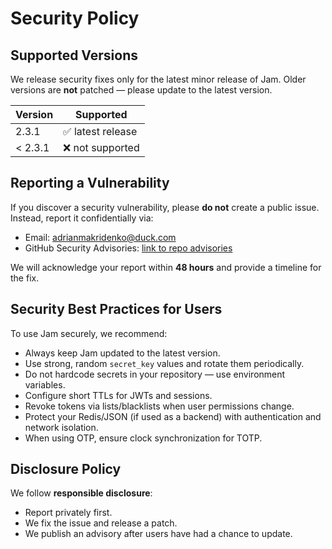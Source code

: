# Security Policy

## Supported Versions
We release security fixes only for the latest minor release of Jam.
Older versions are **not** patched — please update to the latest version.

| Version | Supported          |
|---------|--------------------|
| 2.3.1   | ✅ latest release   |
| < 2.3.1 | ❌ not supported    |

## Reporting a Vulnerability
If you discover a security vulnerability, please **do not** create a public issue.  
Instead, report it confidentially via:

- Email: [adrianmakridenko@duck.com](mailto:adrianmakridenko@duck.com)
- GitHub Security Advisories: [link to repo advisories](https://github.com/lyaguxafrog/jam/security/advisories)

We will acknowledge your report within **48 hours** and provide a timeline for the fix.

## Security Best Practices for Users
To use Jam securely, we recommend:
- Always keep Jam updated to the latest version.
- Use strong, random `secret_key` values and rotate them periodically.
- Do not hardcode secrets in your repository — use environment variables.
- Configure short TTLs for JWTs and sessions.
- Revoke tokens via lists/blacklists when user permissions change.
- Protect your Redis/JSON (if used as a backend) with authentication and network isolation.
- When using OTP, ensure clock synchronization for TOTP.

## Disclosure Policy
We follow **responsible disclosure**:
- Report privately first.
- We fix the issue and release a patch.
- We publish an advisory after users have had a chance to update.
